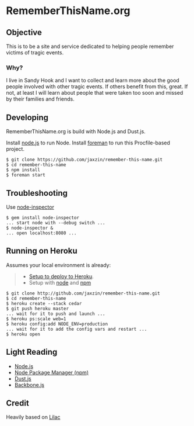 # RememberThisName.org

## Objective

This is to be a site and service dedicated to helping people remember victims of tragic events.

### Why?

I live in Sandy Hook and I want to collect and learn more about the good people involved with other tragic events. If others benefit from this, great. If not, at least I will learn about people that were taken too soon and missed by their families and friends.

## Developing

RememberThisName.org is build with Node.js and Dust.js.

Install [node.js](http://nodejs.org/) to run Node.
Install [foreman](http://ddollar.github.com/foreman/) to run this Procfile-based project.

    $ git clone https://github.com/jaxzin/remember-this-name.git
    $ cd remember-this-name
    $ npm install
    $ foreman start

## Troubleshooting

Use [node-inspector](https://github.com/dannycoates/node-inspector)

    $ gem install node-inspector
    ... start node with --debug switch ...
    $ node-inspector &
    ... open localhost:8080 ...

## Running on Heroku

Assumes your local environment is already:

> * [Setup to deploy to Heroku](http://devcenter.heroku.com/articles/quickstart).
> * Setup with [node](http://nodejs.org/) and [npm](http://npmjs.org/)


    $ git clone http://github.com/jaxzin/remember-this-name.git
    $ cd remember-this-name
    $ heroku create --stack cedar
    $ git push heroku master
    ... wait for it to push and launch ...
    $ heroku ps:scale web=1
    $ heroku config:add NODE_ENV=production
    ... wait for it to add the config vars and restart ...
    $ heroku open

## Light Reading

* [Node.js](http://nodejs.org/)
* [Node Package Manager (npm)](http://npmjs.org/)
* [Dust.js](http://akdubya.github.com/dustjs/)
* [Backbone.js](http://documentcloud.github.com/backbone/)

## Credit

Heavily based on [Lilac](https://github.com/brikis98/lilac/)